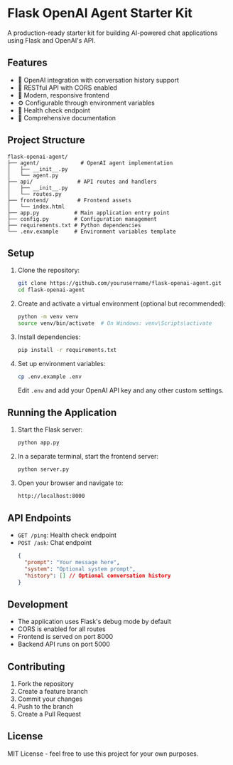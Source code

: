 # Flask OpenAI Agent Starter Kit

A production-ready starter kit for building AI-powered chat applications using Flask and OpenAI's API.

## Features
- 🧠 OpenAI integration with conversation history support
- 🔄 RESTful API with CORS enabled
- 🎨 Modern, responsive frontend
- ⚙️ Configurable through environment variables
- 🧪 Health check endpoint
- 📝 Comprehensive documentation

## Project Structure
```
flask-openai-agent/
├── agent/             # OpenAI agent implementation
│   ├── __init__.py
│   └── agent.py
├── api/              # API routes and handlers
│   ├── __init__.py
│   └── routes.py
├── frontend/         # Frontend assets
│   └── index.html
├── app.py           # Main application entry point
├── config.py        # Configuration management
├── requirements.txt # Python dependencies
└── .env.example     # Environment variables template
```

## Setup

1. Clone the repository:
   ```bash
   git clone https://github.com/yourusername/flask-openai-agent.git
   cd flask-openai-agent
   ```

2. Create and activate a virtual environment (optional but recommended):
   ```bash
   python -m venv venv
   source venv/bin/activate  # On Windows: venv\Scripts\activate
   ```

3. Install dependencies:
   ```bash
   pip install -r requirements.txt
   ```

4. Set up environment variables:
   ```bash
   cp .env.example .env
   ```
   Edit `.env` and add your OpenAI API key and any other custom settings.

## Running the Application

1. Start the Flask server:
   ```bash
   python app.py
   ```

2. In a separate terminal, start the frontend server:
   ```bash
   python server.py
   ```

3. Open your browser and navigate to:
   ```
   http://localhost:8000
   ```

## API Endpoints

- `GET /ping`: Health check endpoint
- `POST /ask`: Chat endpoint
  ```json
  {
    "prompt": "Your message here",
    "system": "Optional system prompt",
    "history": [] // Optional conversation history
  }
  ```

## Development

- The application uses Flask's debug mode by default
- CORS is enabled for all routes
- Frontend is served on port 8000
- Backend API runs on port 5000

## Contributing

1. Fork the repository
2. Create a feature branch
3. Commit your changes
4. Push to the branch
5. Create a Pull Request

## License

MIT License - feel free to use this project for your own purposes. 